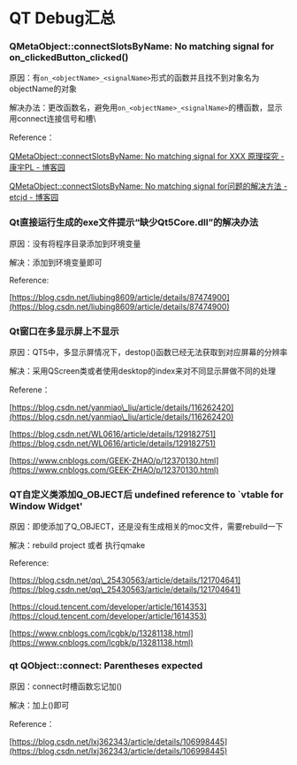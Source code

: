 # QT Debug汇总

### **QMetaObject::connectSlotsByName: No matching signal for on\_clickedButton\_clicked()**

原因：有`on_<objectName>_<signalName>`形式的函数并且找不到对象名为objectName的对象

解决办法：更改函数名，避免用`on_<objectName>_<signalName>`的槽函数，显示用connect连接信号和槽\


Reference：

[QMetaObject::connectSlotsByName: No matching signal for XXX 原理探究 - 康宇PL - 博客园](https://www.cnblogs.com/kangyupl/p/13525261.html)

[QMetaObject::connectSlotsByName: No matching signal for问题的解决方法 - etcjd - 博客园](https://www.cnblogs.com/chen-diary/p/6927885.html)



### Qt直接运行生成的exe文件提示“缺少Qt5Core.dll”的解决办法 <a href="#articlecontentid" id="articlecontentid"></a>

原因：没有将程序目录添加到环境变量

解决：添加到环境变量即可&#x20;



Reference:

[https://blog.csdn.net/liubing8609/article/details/87474900](https://blog.csdn.net/liubing8609/article/details/87474900)



### Qt窗口在多显示屏上不显示 <a href="#articlecontentid" id="articlecontentid"></a>

原因：QT5中，多显示屏情况下，destop()函数已经无法获取到对应屏幕的分辨率

解决：采用QScreen类或者使用desktop的index来对不同显示屏做不同的处理



Referene：

[https://blog.csdn.net/yanmiao\_liu/article/details/116262420](https://blog.csdn.net/yanmiao\_liu/article/details/116262420)         &#x20;

[https://blog.csdn.net/WL0616/article/details/129182751](https://blog.csdn.net/WL0616/article/details/129182751)

[https://www.cnblogs.com/GEEK-ZHAO/p/12370130.html](https://www.cnblogs.com/GEEK-ZHAO/p/12370130.html)





### QT自定义类添加Q\_OBJECT后 undefined reference to \`vtable for Window Widget'

原因：即使添加了Q\_OBJECT，还是没有生成相关的moc文件，需要rebuild一下

解决：rebuild project 或者 执行qmake



Reference:

[https://blog.csdn.net/qq\_25430563/article/details/121704641](https://blog.csdn.net/qq\_25430563/article/details/121704641)    &#x20;

[https://cloud.tencent.com/developer/article/1614353](https://cloud.tencent.com/developer/article/1614353)    &#x20;

[https://www.cnblogs.com/lcgbk/p/13281138.html](https://www.cnblogs.com/lcgbk/p/13281138.html)         &#x20;



### qt QObject::connect: Parentheses expected <a href="#articlecontentid" id="articlecontentid"></a>

原因：connect时槽函数忘记加()

解决：加上()即可



Reference：

[https://blog.csdn.net/lxj362343/article/details/106998445](https://blog.csdn.net/lxj362343/article/details/106998445)
